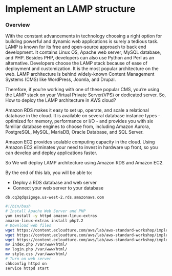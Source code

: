 # Implement an LAMP structure

### Overview
With the constant advancements in technology choosing a right option for building powerful and dynamic web applications is surely a tedious task. LAMP is known for its free and open-source approach to back end development. It contains Linux OS, Apache web server, MySQL database, and PHP. Besides PHP, developers can also use Python and Perl as an alternative. Developers choose the LAMP stack because of ease of deployment and customization. It is the most popular architecture on the web. LAMP architecture is behind widely-known Content Management Systems (CMS) like WordPress, Joomla, and Drupal.

Therefore, if you’re working with one of these popular CMS, you’re using the LAMP stack on your Virtual Private Server(VPS) or dedicated server. So, How to deploy the LAMP architecture in AWS cloud?

Amazon RDS makes it easy to set up, operate, and scale a relational database in the cloud. It is available on several database instance types - optimized for memory, performance or I/O - and provides you with six familiar database engines to choose from, including Amazon Aurora, PostgreSQL, MySQL, MariaDB, Oracle Database, and SQL Server.

Amazon EC2 provides scalable computing capacity in the cloud. Using Amazon EC2 eliminates your need to invest in hardware up front, so you can develop and deploy applications faster.

So We will deploy LAMP architecture using Amazon RDS and Amazon EC2.

By the end of this lab, you will be able to:
- Deploy a RDS database and web server
- Connect your web server to your database


`db.cq3qdqsigoge.us-west-2.rds.amazonaws.com`

```sh
#!/bin/bash
# Install Apache Web Server and PHP
yum install -y httpd amazon-linux-extras
amazon-linux-extras install php7.2
# Download web files
wget https://content.ecloudture.com/aws/lab/aws-standard-workshop/implement-an-lamp-structure/materials/public/index.php
wget https://content.ecloudture.com/aws/lab/aws-standard-workshop/implement-an-lamp-structure/materials/public/login.php
wget https://content.ecloudture.com/aws/lab/aws-standard-workshop/implement-an-lamp-structure/materials/public/style.css
mv index.php /var/www/html/
mv login.php /var/www/html/
mv style.css /var/www/html/
# Turn on web server
chkconfig httpd on
service httpd start
```